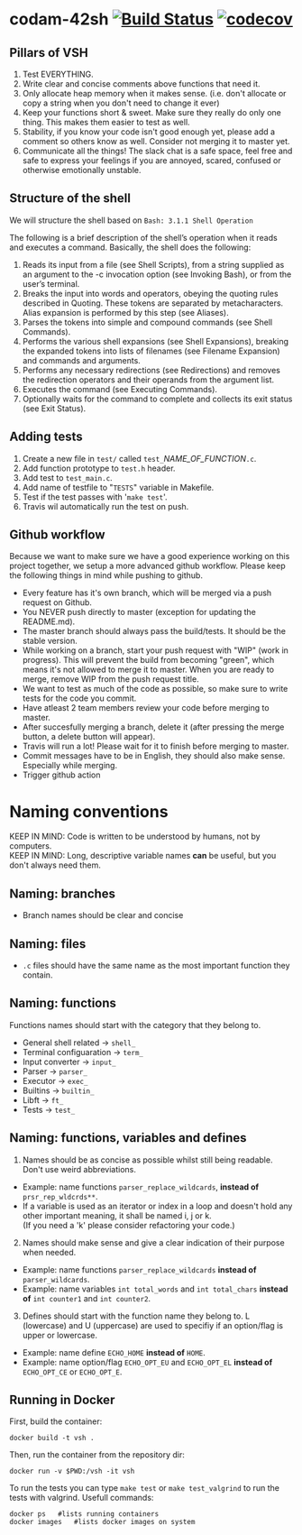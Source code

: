 # codam-42sh [![Build Status](https://travis-ci.com/OscarMulder/codam-42sh.svg?token=npJorzrMuT9oxn5xXSyd&branch=master)](https://travis-ci.com/OscarMulder/codam-42sh) [![codecov](https://codecov.io/gh/OscarMulder/codam-42sh/branch/master/graph/badge.svg?token=hg6wEBSVIc)](https://codecov.io/gh/OscarMulder/codam-42sh)

## Pillars of VSH
1. Test EVERYTHING.
2. Write clear and concise comments above functions that need it.
3. Only allocate heap memory when it makes sense. (i.e. don't allocate or copy a string when you don't need to change it ever)
4. Keep your functions short & sweet. Make sure they really do only one thing. This makes them easier to test as well.
5. Stability, if you know your code isn't good enough yet, please add a comment so others know as well. Consider not merging it to master yet.
6. Communicate all the things! The slack chat is a safe space, feel free and safe to express your feelings if you are annoyed, scared, confused or otherwise emotionally unstable.

## Structure of the shell
We will structure the shell based on `Bash: 3.1.1 Shell Operation`

The following is a brief description of the shell’s operation when it reads and executes a command. Basically, the shell does the following:

1. Reads its input from a file (see Shell Scripts), from a string supplied as an argument to the -c invocation option (see Invoking Bash), or from the user’s terminal.
2. Breaks the input into words and operators, obeying the quoting rules described in Quoting. These tokens are separated by metacharacters. Alias expansion is performed by this step (see Aliases).
3. Parses the tokens into simple and compound commands (see Shell Commands).
4. Performs the various shell expansions (see Shell Expansions), breaking the expanded tokens into lists of filenames (see Filename Expansion) and commands and arguments.
5. Performs any necessary redirections (see Redirections) and removes the redirection operators and their operands from the argument list.
6. Executes the command (see Executing Commands).
7. Optionally waits for the command to complete and collects its exit status (see Exit Status).

## Adding tests

1. Create a new file in `test/` called `test_`*NAME_OF_FUNCTION*`.c`.
2. Add function prototype to `test.h` header.
3. Add test to `test_main.c`.
4. Add name of testfile to "`TESTS`" variable in Makefile.
5. Test if the test passes with '`make test`'.
6. Travis wil automatically run the test on push.

## Github workflow
Because we want to make sure we have a good experience working on this project together, we setup a more advanced github workflow. Please keep the following things in mind while pushing to github.
- Every feature has it's own branch, which will be merged via a push request on Github.
- You NEVER push directly to master (exception for updating the README.md).
- The master branch should always pass the build/tests. It should be the stable version.
- While working on a branch, start your push request with "WIP" (work in progress). This will prevent the build from becoming "green", which means it's not allowed to merge it to master. When you are ready to merge, remove WIP from the push request title.
- We want to test as much of the code as possible, so make sure to write tests for the code you commit.
- Have atleast 2 team members review your code before merging to master.
- After succesfully merging a branch, delete it (after pressing the merge button, a delete button will appear).
- Travis will run a lot! Please wait for it to finish before merging to master.
- Commit messages have to be in English, they should also make sense. Especially while merging.
- Trigger github action

Naming conventions
===
KEEP IN MIND: Code is written to be understood by humans, not by computers.<br />
KEEP IN MIND: Long, descriptive variable names **can** be useful, but you don't always need them.
## Naming: branches
- Branch names should be clear and concise
## Naming: files
- `.c` files should have the same name as the most important function they contain.
## Naming: functions
Functions names should start with the category that they belong to.
- General shell related -> `shell_`
- Terminal configuaration -> `term_`
- Input converter -> `input_`
- Parser -> `parser_`
- Executor -> `exec_`
- Builtins -> `builtin_`
- Libft -> `ft_`
- Tests -> `test_`
## Naming: functions, variables and defines
1. Names should be as concise as possible whilst still being readable. Don't use weird abbreviations.
  - Example: name functions `parser_replace_wildcards`, **instead of** `prsr_rep_wldcrds**`.
  - If a variable is used as an iterator or index in a loop and doesn't hold any other important meaning, it shall be named i, j or k.<br/>(If you need a 'k' please consider refactoring your code.)
2. Names should make sense and give a clear indication of their purpose when needed.
  - Example: name functions `parser_replace_wildcards` **instead of** `parser_wildcards`.
  - Example: name variables `int total_words` and `int total_chars` **instead of** `int counter1` and `int counter2`.
3. Defines should start with the function name they belong to. L (lowercase) and U (uppercase) are used to specifiy if an option/flag is upper or lowercase.
  - Example: name define `ECHO_HOME` **instead of** `HOME`.
  - Example: name option/flag `ECHO_OPT_EU` and `ECHO_OPT_EL` **instead of** `ECHO_OPT_CE` or `ECHO_OPT_E`.

## Running in Docker
First, build the container:
```
docker build -t vsh .
```
Then, run the container from the repository dir:
```
docker run -v $PWD:/vsh -it vsh
```
To run the tests you can type `make test` or `make test_valgrind` to run the tests with valgrind.
Usefull commands:
```
docker ps	#lists running containers
docker images	#lists docker images on system
```
